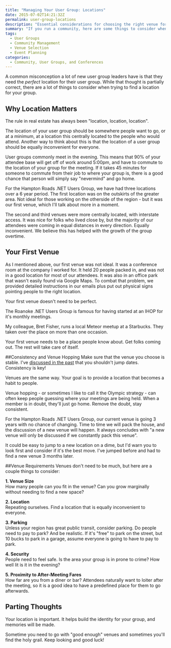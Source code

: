 ```yaml
---
title: "Managing Your User Group: Locations"
date: 2015-07-02T14:21:32Z
permalink: user-group-locations
description: "Essential considerations for choosing the right venue for your user group including location, accessibility, parking, and consistency."
summary: "If you run a community, here are some things to consider when choosing a location."
tags:
  - User Groups
  - Community Management
  - Venue Selection
  - Event Planning
categories:
  - Community, User Groups, and Conferences
---
```


A common misconception a lot of new user group leaders have is that they need the _perfect_ location for their user group.  While that thought is partially correct, there are a lot of things to consider when trying to find a location for your group.

## Why Location Matters
The rule in real estate has always been "location, location, location".

The location of your user group should be somewhere people want to go, or at a minimum, at a location this centrally located to the people who would attend.  Another way to think about this is that the location of a user group should be equally inconvenient for everyone.  

User groups commonly meet in the evening.  This means that 90% of your attendee base will get off of work around 5:00pm, and have to commute to the location of your group for the meeting.  If it takes 45 minutes for someone to commute from their job to where your group is, there is a good chance that person will simply say "nevermind" and go home.

For the Hampton Roads .NET Users Group, we have had three locations over a 6 year period.  The first location was on the outskirts of the greater area.  Not ideal for those working on the otherside of the region - but it was our first venue, which I'll talk about more in a moment.

The second and third venues were more centrally located, with interstate access.  It was nice for folks who lived close by, but the majority of our attendees were coming in equal distances in every direction.  Equally inconvenient.  We believe this has helped with the growth of the group overtime.

## Your First Venue
As I mentioned above, our first venue was not ideal.  It was a conference room at the company I worked for.  It held 20 people packed in, and was not in a good location for most of our attendees.  It was also in an office park that wasn't easily found via Google Maps.  To combat that problem, we provided detailed instructions in our emails plus put out physical signs pointing people to the right location.

Your first venue doesn't need to be perfect.

The Roanoke .NET Users Group is famous for having started at an IHOP for it's monthly meetings.  

My colleague, Bret Fisher, runs a local Meteor meetup at a Starbucks.  They taken over the place on more than one occasion.  

Your first venue needs to be a place people know about.  Get folks coming out.  The rest will take care of itself.

##Consistency and Venue Hopping
Make sure that the venue you choose is stable.  I've [discussed in the past](https://consultwithgriff.com/calendar-roulette/) that you shouldn't jump dates.  Consistency is key!

Venues are the same way.  Your goal is to provide a location that becomes a habit to people.  

Venue hopping - or sometimes I like to call it the Olympic strategy - can often keep people guessing where your meetings are being held.  When a member is in doubt, they'll just go home.  Remove the doubt, stay consistent.

For the Hampton Roads .NET Users Group, our current venue is going 3 years with no chance of changing.  Time to time we will pack the house, and the discussion of a new venue will happen.  It always concludes with "a new venue will only be discussed if we constantly pack this venue".  

It could be easy to jump to a new location on a dime, but I'd warn you to look first and consider if it's the best move.  I've jumped before and had to find a new venue 3 months later.

##Venue Requirements
Venues don't need to be much, but here are a couple things to consider:

**1. Venue Size**  
How many people can you fit in the venue?  Can you grow marginally without needing to find a new space?

**2. Location**  
Repeating ourselves.  Find a location that is equally inconvenient to everyone.

**3. Parking**  
Unless your region has great public transit, consider parking.  Do people need to pay to park?  And be realistic.  If it's "free" to park on the street, but 10 bucks to park in a garage, assume everyone is going to have to pay to park.

**4. Security**  
People need to feel safe.  Is the area your group is in prone to crime?  How well lit is it in the evening?

**5. Proximity to After-Meeting Fares**  
How far are you from a diner or bar?  Attendees naturally want to loiter after the meeting, so it is a good idea to have a predefined place for them to go afterwards.  

## Parting Thoughts
Your location is important.  It helps build the identity for your group, and memories will be made.

Sometime you need to go with "good enough" venues and sometimes you'll find the holy grail.  Keep looking and good luck!